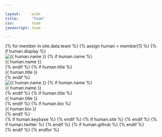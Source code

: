 ```yaml
---

layout:     wide
title:      "Team"
css:        team
javascript: team

---
```



<!-- team -->
<div class="team">
  <div class="row">
    {% for member in site.data.team %}
      {% assign human = member[1] %}
      {% if human.display %}
        <div class="col-xs-4 col-sm-3 col-md-2 col-lg-2">
          <div class="team-member">
            <img src="{{ human.gravatar | asset_path }}" alt="{{ human.name }}" class="team-headshot" />
            {% if human.name %}
              <div class="team-name">{{ human.name }}</div>
            {% endif %}
            {% if human.title %}
              <div class="team-title">{{ human.title }}</div>
            {% endif %}
            <div class="team-details hidden">
              <!-- need to do this again else the stacking will get screwy -->
              <img src="{{ human.gravatar | asset_path }}" alt="{{ human.name }}" class="team-headshot" />
              {% if human.name %}
                <div class="team-name">{{ human.name }}</div>
              {% endif %}
              {% if human.title %}
                <div class="team-title">{{ human.title }}</div>
              {% endif %}
              {% if human.bio %}
                <div class="team-bio">{{ human.bio }}</div>
              {% endif %}
              <div class="team-links">
                {% if human.keybase %}
                  <a href="https://keybase.io/{{ human.keybase }}" target="_blank">
                    <span class="fa-stack fa-lg">
                      <i class="fa fa-square fa-stack-2x"></i>
                      <i class="fa fa-key fa-stack-1x fa-inverse"></i>
                    </span>
                  </a>
                {% endif %}
                {% if human.site %}
                  <a href="{{ human.site }}" target="_blank">
                    <span class="fa-stack fa-lg">
                      <i class="fa fa-square fa-stack-2x"></i>
                      <i class="fa fa-globe fa-stack-1x fa-inverse"></i>
                    </span>
                  </a>
                {% endif %}
                {% if human.twitter %}
                  <a href="https://twitter.com/{{ human.twitter }}" target="_blank">
                    <span class="fa-stack fa-lg">
                      <i class="fa fa-square fa-stack-2x"></i>
                      <i class="fa fa-twitter fa-stack-1x fa-inverse"></i>
                    </span>
                  </a>
                {% endif %}
                {% if human.github %}
                  <a href="https://github.com/{{ human.github }}" target="_blank">
                    <span class="fa-stack fa-lg">
                      <i class="fa fa-square fa-stack-2x"></i>
                      <i class="fa fa-github fa-stack-1x fa-inverse"></i>
                    </span>
                  </a>
                {% endif %}
              </div><!-- .team-links -->
            </div><!-- .team-details -->
          </div><!-- .team-member -->
        </div><!-- .cols -->
      {% endif %}
    {% endfor %}
  </div><!-- .row -->
</div>